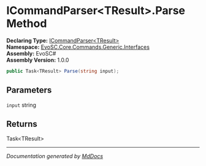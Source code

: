 ﻿<!--  
  <auto-generated>   
    The contents of this file were generated by a tool.  
    Changes to this file may be list if the file is regenerated  
  </auto-generated>   
-->

# ICommandParser\<TResult\>.Parse Method

**Declaring Type:** [ICommandParser\<TResult\>](../index.md)  
**Namespace:** [EvoSC.Core.Commands.Generic.Interfaces](../../index.md)  
**Assembly:** EvoSC\#  
**Assembly Version:** 1.0.0

```csharp
public Task<TResult> Parse(string input);
```

## Parameters

`input`  string

## Returns

Task\<TResult\>

___

*Documentation generated by [MdDocs](https://github.com/ap0llo/mddocs)*
